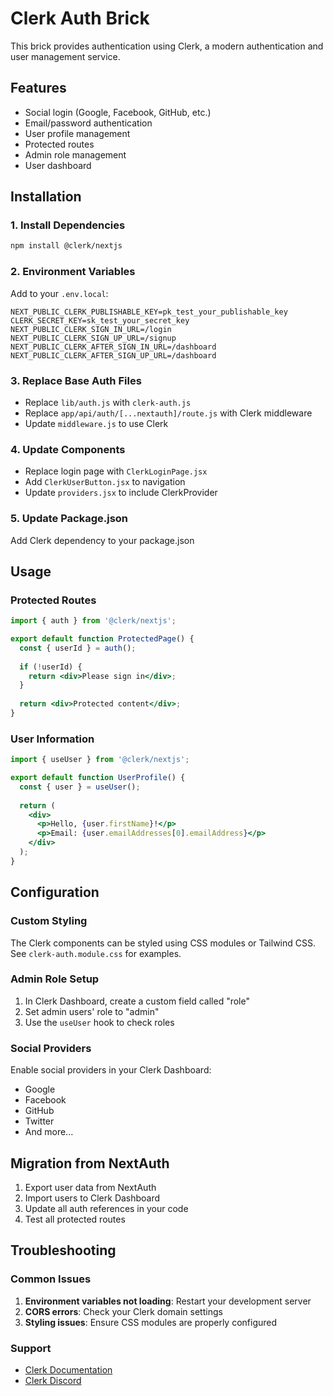 # Clerk Auth Brick

This brick provides authentication using Clerk, a modern authentication and user management service.

## Features
- Social login (Google, Facebook, GitHub, etc.)
- Email/password authentication
- User profile management
- Protected routes
- Admin role management
- User dashboard

## Installation

### 1. Install Dependencies
```bash
npm install @clerk/nextjs
```

### 2. Environment Variables
Add to your `.env.local`:
```env
NEXT_PUBLIC_CLERK_PUBLISHABLE_KEY=pk_test_your_publishable_key
CLERK_SECRET_KEY=sk_test_your_secret_key
NEXT_PUBLIC_CLERK_SIGN_IN_URL=/login
NEXT_PUBLIC_CLERK_SIGN_UP_URL=/signup
NEXT_PUBLIC_CLERK_AFTER_SIGN_IN_URL=/dashboard
NEXT_PUBLIC_CLERK_AFTER_SIGN_UP_URL=/dashboard
```

### 3. Replace Base Auth Files
- Replace `lib/auth.js` with `clerk-auth.js`
- Replace `app/api/auth/[...nextauth]/route.js` with Clerk middleware
- Update `middleware.js` to use Clerk

### 4. Update Components
- Replace login page with `ClerkLoginPage.jsx`
- Add `ClerkUserButton.jsx` to navigation
- Update `providers.jsx` to include ClerkProvider

### 5. Update Package.json
Add Clerk dependency to your package.json

## Usage

### Protected Routes
```jsx
import { auth } from '@clerk/nextjs';

export default function ProtectedPage() {
  const { userId } = auth();
  
  if (!userId) {
    return <div>Please sign in</div>;
  }
  
  return <div>Protected content</div>;
}
```

### User Information
```jsx
import { useUser } from '@clerk/nextjs';

export default function UserProfile() {
  const { user } = useUser();
  
  return (
    <div>
      <p>Hello, {user.firstName}!</p>
      <p>Email: {user.emailAddresses[0].emailAddress}</p>
    </div>
  );
}
```

## Configuration

### Custom Styling
The Clerk components can be styled using CSS modules or Tailwind CSS. See `clerk-auth.module.css` for examples.

### Admin Role Setup
1. In Clerk Dashboard, create a custom field called "role"
2. Set admin users' role to "admin"
3. Use the `useUser` hook to check roles

### Social Providers
Enable social providers in your Clerk Dashboard:
- Google
- Facebook
- GitHub
- Twitter
- And more...

## Migration from NextAuth
1. Export user data from NextAuth
2. Import users to Clerk Dashboard
3. Update all auth references in your code
4. Test all protected routes

## Troubleshooting

### Common Issues
1. **Environment variables not loading**: Restart your development server
2. **CORS errors**: Check your Clerk domain settings
3. **Styling issues**: Ensure CSS modules are properly configured

### Support
- [Clerk Documentation](https://clerk.com/docs)
- [Clerk Discord](https://discord.gg/clerk) 